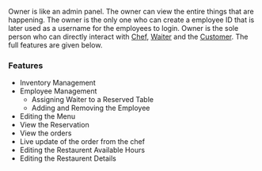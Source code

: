 Owner is like an admin panel. The owner can view the entire things that are happening. The owner is the only one who can create a employee ID that is later used as a username for the employees to login. Owner is the sole person who can directly interact with [Chef](Chef.md), [Waiter](Waiter.md) and the [Customer](Customer.md). The full features are given below. 
### Features
- Inventory Management 
- Employee Management
	- Assigning Waiter to a Reserved Table
	- Adding and Removing the Employee
- Editing the Menu
- View the Reservation
- View the orders
- Live update of the order from the chef
- Editing the Restaurent Available Hours
- Editing the Restaurent Details

